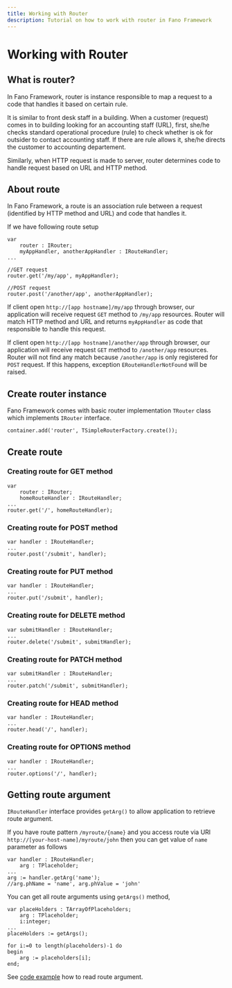 ```yaml
---
title: Working with Router
description: Tutorial on how to work with router in Fano Framework
---
```


<h1 class="major">Working with Router</h1>

## What is router?

In Fano Framework, router is instance responsible to map a request to a code that handles it based on certain rule.

It is similar to front desk staff in a building. When a customer (request) comes in to building looking for an accounting staff (URL), first, she/he checks standard operational procedure (rule) to check whether is ok for outsider to contact accounting staff. If there are rule allows it, she/he directs the customer to accounting departement.

Similarly, when HTTP request is made to server, router determines code to handle request based on URL and HTTP method.

## About route

In Fano Framework, a route is an association rule between a request (identified by HTTP method and URL) and code that handles it.

If we have following route setup

```
var
    router : IRouter;
    myAppHandler, anotherAppHandler : IRouteHandler;
...

//GET request
router.get('/my/app', myAppHandler);

//POST request
router.post('/another/app', anotherAppHandler);
```

If client open `http://[app hostname]/my/app` through browser, our application will receive request `GET` method to `/my/app` resources. Router will match HTTP method and URL and returns `myAppHandler` as code that responsible to handle this request.

If client open `http://[app hostname]/another/app` through browser, our application will receive request `GET` method to `/another/app` resources. Router will not find any match because `/another/app` is only registered for `POST` request. If this happens, exception `ERouteHandlerNotFound` will be raised.

## Create router instance

Fano Framework comes with basic router implementation `TRouter` class which implements `IRouter` interface.

```
container.add('router', TSimpleRouterFactory.create());
```


## Create route

### Creating route for GET method

```
var
    router : IRouter;
    homeRouteHandler : IRouteHandler;
...
router.get('/', homeRouteHandler);
```

### Creating route for POST method

```
var handler : IRouteHandler;
...
router.post('/submit', handler);
```

### Creating route for PUT method

```
var handler : IRouteHandler;
...
router.put('/submit', handler);
```

### Creating route for DELETE method

```
var submitHandler : IRouteHandler;
...
router.delete('/submit', submitHandler);
```

### Creating route for PATCH method

```
var submitHandler : IRouteHandler;
...
router.patch('/submit', submitHandler);
```

### Creating route for HEAD method

```
var handler : IRouteHandler;
...
router.head('/', handler);
```

### Creating route for OPTIONS method

```
var handler : IRouteHandler;
...
router.options('/', handler);
```

## Getting route argument

`IRouteHandler` interface provides `getArg()` to allow application to retrieve route argument.

If you have route pattern `/myroute/{name}` and you access route via URl `http://[your-host-name]/myroute/john` then you can get value of `name` parameter as follows

```
var handler : IRouteHandler;
    arg : TPlaceholder;
...
arg := handler.getArg('name');
//arg.phName = 'name', arg.phValue = 'john'
```

You can get all route arguments using `getArgs()` method,

```
var placeHolders : TArrayOfPlaceholders;
    arg : TPlaceholder;
    i:integer;
...
placeHolders := getArgs();

for i:=0 to length(placeholders)-1 do
begin
    arg := placeholders[i];
end;
```

See [code example](https://github.com/fanoframework/fano-app/blob/master/app/App/Hello/Controllers/HelloController.pas) how to read route argument.
